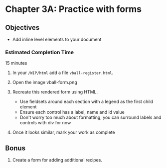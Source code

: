 # Chapter 3A: Practice with forms

## Objectives
* Add inline level elements to your document

### Estimated Completion Time 
15 minutes
 
1. In your `/WIP/html` add a file `vball-register.html`.

1. Open the image vball-form.png

1. Recreate this rendered form using HTML.
    * Use fieldsets around each section with a legend as the first child element
    * Ensure each control has a label, name and id value
    * Don't worry too much about formatting, you can surround labels and controls with div for now

1. Once it looks similar, mark your work as complete

## Bonus

1. Create a form for adding additional recipes. 